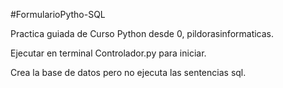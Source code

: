 #FormularioPytho-SQL

Practica guiada de Curso Python desde 0, pildorasinformaticas.

Ejecutar en terminal Controlador.py para iniciar.

Crea la base de datos pero no ejecuta las sentencias sql.
